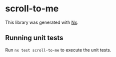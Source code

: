 # scroll-to-me

This library was generated with [Nx](https://nx.dev).

## Running unit tests

Run `nx test scroll-to-me` to execute the unit tests.
